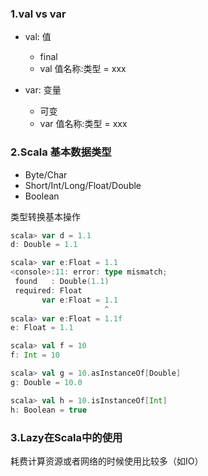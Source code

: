 ### 1.val vs var

- val: 值
    - final
    - val 值名称:类型 = xxx

- var: 变量
    - 可变
    - var 值名称:类型 = xxx
    
    
### 2.Scala 基本数据类型

- Byte/Char
- Short/Int/Long/Float/Double
- Boolean

类型转换基本操作
```scala
scala> var d = 1.1
d: Double = 1.1

scala> var e:Float = 1.1
<console>:11: error: type mismatch;
 found   : Double(1.1)
 required: Float
       var e:Float = 1.1
                     ^
scala> var e:Float = 1.1f
e: Float = 1.1

scala> val f = 10
f: Int = 10

scala> val g = 10.asInstanceOf[Double]
g: Double = 10.0

scala> val h = 10.isInstanceOf[Int]
h: Boolean = true

```

### 3.Lazy在Scala中的使用
耗费计算资源或者网络的时候使用比较多（如IO）
